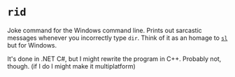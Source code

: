 # `rid`
Joke command for the Windows command line. Prints out sarcastic messages whenever you incorrectly type `dir`. Think of it as an homage to [`sl`](https://github.com/mtoyoda/sl) but for Windows.

It's done in .NET C#, but I might rewrite the program in C++. Probably not, though. (if I do I might make it multiplatform)
